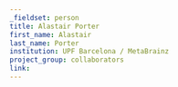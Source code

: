 ```yaml
---
_fieldset: person
title: Alastair Porter
first_name: Alastair
last_name: Porter
institution: UPF Barcelona / MetaBrainz
project_group: collaborators
link: 
---
```


